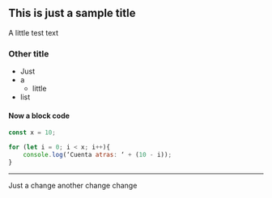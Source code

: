 ## This is just a sample title
A little test text

### Other title
- Just
- a
	- little
- list

#### Now a block code
```js
const x = 10;

for (let i = 0; i < x; i++){
    console.log(‘Cuenta atras: ‘ + (10 - i));
}
```
---
Just a change
another change
change